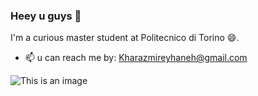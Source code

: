 ### Heey u guys 👋

I'm a curious master student at Politecnico di Torino 😄.

- 📫 u can reach me by: Kharazmireyhaneh@gmail.com

![This is an image](https://myoctocat.com/assets/images/base-octocat.svg)
<!--
**Reyhannaaa/Reyhannaaa** is a ✨ _special_ ✨ repository because its `README.md` (this file) appears on your GitHub profile.

Here are some ideas to get you started:

- 🔭 I’m currently working on ...
- 🌱 I’m currently learning ...
- 👯 I’m looking to collaborate on ...
- 🤔 I’m looking for help with ...
- 💬 Ask me about ...
- 📫 How to reach me: ...
- 😄 Pronouns: ...
- ⚡ Fun fact: ...
-->
